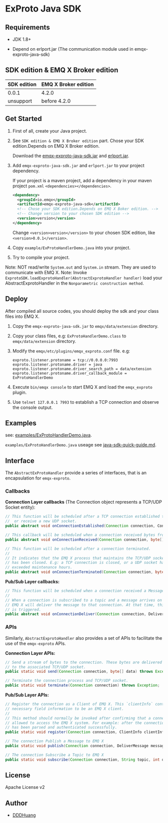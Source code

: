 # ExProto Java SDK

## Requirements

- JDK 1.8+

- Depend on erlport.jar (The communication module used in emqx-exproto-java-sdk)

## SDK edition & EMQ X Broker edition

| SDK edition | EMQ X Broker edition |
| ----------- | -------------------- |
| 0.0.1       | 4.2.0                |
| unsupport   | before 4.2.0         |

## Get Started

1. First of all, create your Java project.

2. See `SDK edition & EMQ X Broker edition` part. Chose your SDK edition.Depends on EMQ X Broker edition.

   Download the [emqx-exproto-java-sdk.jar](https://search.maven.org/search?q=emqx) and [erlport.jar](https://github.com/emqx/emqx-exproto-java-sdk/raw/master/src/lib/erlport.jar).

3. Add `emqx-exproto-java-sdk.jar` and `erlport.jar` to your project dependency.

   If your project is a maven project, add a dependency in your maven project `pom.xml` `<dependencies></dependencies>`.


   ```xml
   <dependency>
     <groupId>io.emqx</groupId>
     <artifactId>emqx-exproto-java-sdk</artifactId>
     <!-- Chose your SDK edition.Depends on EMQ X Boker edition. -->
     <!-- Change version to your chosen SDK edition -->
     <version>version</version>
   </dependency>
   ```
   Change `<version>version</version>` to your chosen SDK edition, like `<version>0.0.1</version>`.

4. Copy `example/ExProtoHandlerDemo.java` into your project.

5. Try to compile your project.

Note: NOT read/write `System.out` and `System.in` stream. They are used to communicate with EMQ X.
Note: Invoke `ExprotoSDK.loadExprotoHandler(AbstractExprotoHandler handler)` load your AbstractExprotoHandler in the `Nonparametric construction method`.

## Deploy

After compiled all source codes, you should deploy the sdk and your class files into EMQ X.

1. Copy the `emqx-exproto-java-sdk.jar` to `emqx/data/extension` directory.

2. Copy your class files, e.g: `ExProtoHandlerDemo.class` to `emqx/data/extension` directory.

3. Modify the `emqx/etc/plugins/emqx_exproto.conf` file. e.g:

    ```protperties
    exproto.listener.protoname = tcp://0.0.0.0:7993
    exproto.listener.protoname.driver = java
    exproto.listener.protoname.driver_search_path = data/extension
    exproto.listener.protoname.driver_callback_module = ExProtoHandlerDemo
    ```
    
4. Execute `bin/emqx console` to start EMQ X and load the `emqx_exproto` plugin.

5. Use `telnet 127.0.0.1 7993` to establish a TCP connection and observe the console output.

## Examples

see: [examples/ExProtoHandlerDemo.java](https://github.com/emqx/emqx-exproto-java-sdk/blob/master/example/ExProtoHandlerDemo.java).

`examples/ExProtoHandlerDemo.java` useage see [java-sdk-quick-guide.md](https://github.com/emqx/emqx-exproto-java-sdk/blob/master/java-sdk-quick-guide.md).

## Interface

The `AbstractExProtoHandler` provide a series of interfaces, that is an encapsulation for `emqx-exproto`.

### Callbacks

**Connection Layer callbacks** (The Connection object represents a TCP/UDP Socket entity):

``` java
// This function will be scheduled after a TCP connection established to EMQ X
//  or receive a new UDP socket.
public abstract void onConnectionEstablished(Connection connection, ConnectionInfo connectionInfo);

// This callback will be scheduled when a connection received bytes from TCP/UDP socket.
public abstract void onConnectionReceived(Connection connection, byte[] data);

// This function will be scheduled after a connection terminated.
//
// It indicates that the EMQ X process that maintains the TCP/UDP socket
// has been closed. E.g: a TCP connection is closed, or a UDP socket has
// exceeded maintenance hours.
public abstract void onConnectionTerminated(Connection connection, byte[] reason);
```

**Pub/Sub Layer callbacks:**

``` java
// This function will be scheduled when a connection received a Message from EMQ X
//
// When a connection is subscribed to a topic and a message arrives on that topic,
// EMQ X will deliver the message to that connection. At that time, this function
// is triggered.
public abstract void onConnectionDeliver(Connection connection, DeliverMessage[] messagesArr);
```

### APIs

Similarly, `AbstractExprotoHandler` also provides a set of APIs to facilitate the use of the `emqx-exproto` APIs.


**Connection Layer APIs:**

``` java
// Send a stream of bytes to the connection. These bytes are delivered directly
// to the associated TCP/UDP socket.
public static void send(Connection connection, byte[] data) throws Exception;

// Terminate the connection process and TCP/UDP socket.
public static void terminate(Connection connection) throws Exception;
```

**Pub/Sub Layer APIs:**

```java
// Register the connection as a Client of EMQ X. This `clientInfo` contains the
// necessary field information to be an EMQ X client.
//
// This method should normally be invoked after confirming that a connection is
// allowed to access the EMQ X system. For example: after the connection packet
// has been parsed and authenticated successfully.
public static void register(Connection connection, ClientInfo clientInfo) throws Exception;

// The connection Publish a Message to EMQ X
public static void publish(Connection connection, DeliverMessage message) throws Exception;

// The connection Subscribe a Topic to EMQ X
public static void subscribe(Connection connection, String topic, int qos) throws Exception;
```

## License

Apache License v2

## Author

- [DDDHuang](https://github.com/DDDHuang)
